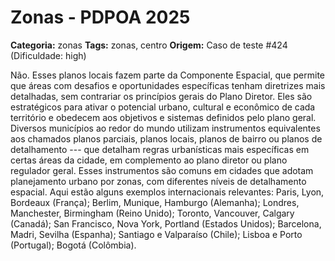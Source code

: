 # Zonas - PDPOA 2025

**Categoria:** zonas
**Tags:** zonas, centro
**Origem:** Caso de teste #424 (Dificuldade: high)

Não. Esses planos locais fazem parte da Componente Espacial, que permite que áreas com desafios e oportunidades específicas tenham diretrizes mais detalhadas, sem contrariar os princípios gerais do Plano Diretor. Eles são estratégicos para ativar o potencial urbano, cultural e econômico de cada território e obedecem aos objetivos e sistemas definidos pelo plano geral. Diversos municípios ao redor do mundo utilizam instrumentos equivalentes aos chamados planos parciais, planos locais, planos de bairro ou planos de detalhamento --- que detalham regras urbanísticas mais específicas em certas áreas da cidade, em complemento ao plano diretor ou plano regulador geral. Esses instrumentos são comuns em cidades que adotam planejamento urbano por zonas, com diferentes níveis de detalhamento espacial. Aqui estão alguns exemplos internacionais relevantes: Paris, Lyon, Bordeaux (França); Berlim, Munique, Hamburgo (Alemanha); Londres, Manchester, Birmingham (Reino Unido); Toronto, Vancouver, Calgary (Canadá); San Francisco, Nova York, Portland (Estados Unidos); Barcelona, Madri, Sevilha (Espanha); Santiago e Valparaíso (Chile); Lisboa e Porto (Portugal); Bogotá (Colômbia).